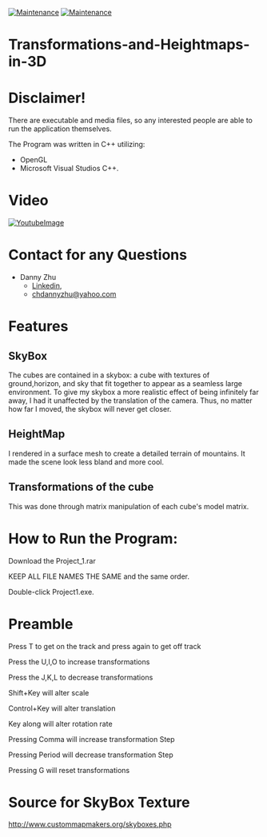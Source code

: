 [![Maintenance](https://img.shields.io/badge/Developer-Danny_Zhu-green.svg)](https://GitHub.com/Naereen/StrapDown.js/graphs/commit-activity) [![Maintenance](https://img.shields.io/badge/Microsoft_Visual_Studios-C++-green.svg)](https://GitHub.com/Naereen/StrapDown.js/graphs/commit-activity)

# Transformations-and-Heightmaps-in-3D

# Disclaimer!
There are executable and media files, so any interested people are able to run the application themselves. 
  
The Program was written in C++ utilizing:
- OpenGL
- Microsoft Visual Studios C++.
  
# Video
[![YoutubeImage](https://github.com/HiDannyZhu/Transformations-and-Heightmaps-in-3D/blob/master/YoutubeImage.png)](https://www.youtube.com/watch?v=Z9tJMM_5zTE "Everything Is AWESOME")

# Contact for any Questions
- Danny Zhu
  - [Linkedin](https://www.linkedin.com/in/danny-zhu-8b6556119/),
  - chdannyzhu@yahoo.com
 

# Features

## SkyBox

The cubes are contained in a skybox: a cube with textures of ground,horizon, and sky that fit together to appear as a seamless large environment. To give my skybox a more realistic effect of being infinitely far away, I had it unaffected by the translation of the camera. Thus, no matter how far I moved, the skybox will never get closer.

## HeightMap

I rendered in a surface mesh to create a detailed terrain of mountains. It made the scene look less bland and more cool.


## Transformations of the cube

This was done through matrix manipulation of each cube's model matrix.


# How to Run the Program:
  Download the Project_1.rar
  
  KEEP ALL FILE NAMES THE SAME and the same order.
  
  Double-click Project1.exe. 

#  Preamble
Press T to get on the track and press again to get off track

Press the U,I,O to increase transformations

Press the J,K,L to decrease transformations

Shift+Key will alter scale

Control+Key will alter translation

Key along will alter rotation rate

Pressing Comma will increase transformation Step

Pressing Period will decrease transformation Step

Pressing G will reset transformations

# Source for SkyBox Texture
http://www.custommapmakers.org/skyboxes.php
